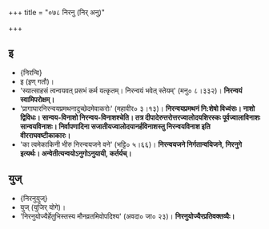 +++
title = "०७८ निरनु (निर् अनु)"

+++

## इ
- {निरन्वि}
- इ (इण् गतौ)।
- 'स्यात्साहसं त्वन्वयवत् प्रसभं कर्म यत्कृतम्। निरन्वयं भवेत् स्तेयम्' (मनु० ८।३३२)। **निरन्वयं स्वामिपरोक्षम्।**
- 'प्रागाघारनिरन्वयप्रमथनादुच्छेदमेवाकरोः' (महावीर० ३।१३)। **निरन्वयप्रमथनं नि:शेषो विध्वंसः। नाशो द्विविधः। सान्वय-विनाशो निरन्वय-विनाशश्चेति। तत्र दीपादेरुत्तरोत्तरज्वालोदयशिरस्कः पूर्वज्वालाविनाशः सान्वयविनाशः। निर्वापणादिना सजातीयज्वालोदयानर्हविनाशस्तु निरन्वयविनाश इति वीरराघवष्टीकाकारः।**
- 'का त्वमेकाकिनी भीरु निरन्वयजने वने' (भट्टि० ५।६६)। **निरन्वयजने निर्गतान्वयिजने, निरनुगे इत्यर्थः। अन्वेतीत्यन्वयोऽनुगोऽनुयायी, कर्तर्यच्।**

## युज्
- {निरनुयुज्}
- युज् (युजिर् योगे)।
- 'निरनुयोज्यैर्हेतुभिस्तस्य मौनव्रतमिवोपदिश्य' (अवदा० जा० २३)। **निरनुयोज्यैरप्रतिवक्तव्यैः।**
